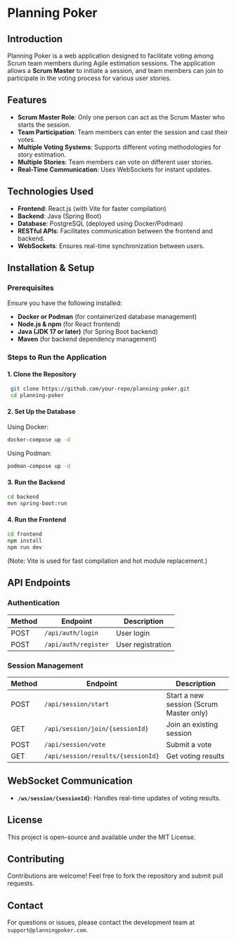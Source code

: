 # Planning Poker

## Introduction
Planning Poker is a web application designed to facilitate voting among Scrum team members during Agile estimation sessions. The application allows a **Scrum Master** to initiate a session, and team members can join to participate in the voting process for various user stories.

## Features
- **Scrum Master Role**: Only one person can act as the Scrum Master who starts the session.
- **Team Participation**: Team members can enter the session and cast their votes.
- **Multiple Voting Systems**: Supports different voting methodologies for story estimation.
- **Multiple Stories**: Team members can vote on different user stories.
- **Real-Time Communication**: Uses WebSockets for instant updates.

## Technologies Used
- **Frontend**: React.js (with Vite for faster compilation)
- **Backend**: Java (Spring Boot)
- **Database**: PostgreSQL (deployed using Docker/Podman)
- **RESTful APIs**: Facilitates communication between the frontend and backend.
- **WebSockets**: Ensures real-time synchronization between users.

## Installation & Setup

### Prerequisites
Ensure you have the following installed:
- **Docker or Podman** (for containerized database management)
- **Node.js & npm** (for React frontend)
- **Java (JDK 17 or later)** (for Spring Boot backend)
- **Maven** (for backend dependency management)

### Steps to Run the Application

#### 1. Clone the Repository
```sh
 git clone https://github.com/your-repo/planning-poker.git
 cd planning-poker
```

#### 2. Set Up the Database
Using Docker:
```sh
docker-compose up -d
```
Using Podman:
```sh
podman-compose up -d
```

#### 3. Run the Backend
```sh
cd backend
mvn spring-boot:run
```

#### 4. Run the Frontend
```sh
cd frontend
npm install
npm run dev
```
(Note: Vite is used for fast compilation and hot module replacement.)

## API Endpoints

### Authentication
| Method | Endpoint | Description |
|--------|---------|-------------|
| POST   | `/api/auth/login` | User login |
| POST   | `/api/auth/register` | User registration |

### Session Management
| Method | Endpoint | Description |
|--------|---------|-------------|
| POST   | `/api/session/start` | Start a new session (Scrum Master only) |
| GET    | `/api/session/join/{sessionId}` | Join an existing session |
| POST   | `/api/session/vote` | Submit a vote |
| GET    | `/api/session/results/{sessionId}` | Get voting results |

## WebSocket Communication
- **`/ws/session/{sessionId}`**: Handles real-time updates of voting results.

## License
This project is open-source and available under the MIT License.

## Contributing
Contributions are welcome! Feel free to fork the repository and submit pull requests.

## Contact
For questions or issues, please contact the development team at `support@planningpoker.com`.

